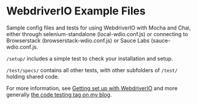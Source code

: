 # WebdriverIO Example Files

Sample config files and tests for using WebdriverIO with Mocha and Chai, either through selenium-standalone (local-wdio.conf.js) or connecting to Browserstack (browserstack-wdio.conf.js) or Sauce Labs (sauce-wdio.conf.js.

`/setup/` includes a simple test to check your installation and setup.

`/test/specs/` contains all other tests, with other subfolders of `/test/` holding shared code.

For more information, see [Getting set up with WebdriverIO](http://www.rweber.net/developer-toolbox/getting-set-webdriverio/) and more generally [the code testing tag on my blog](http://www.rweber.net/tag/code-testing/).
